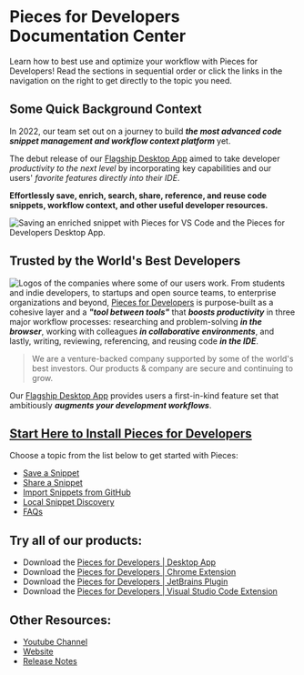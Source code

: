 # Pieces for Developers Documentation Center

Learn how to best use and optimize your workflow with Pieces for Developers! Read the sections in sequential order or click the links in the navigation on the right to get directly to the topic you need.

## Some Quick Background Context

In 2022, our team set out on a journey to build **_the most advanced code snippet management and workflow context platform_** yet.

The debut release of our <a href="{{ links.website.home }}">Flagship Desktop App</a> aimed to take developer _productivity to the next level_ by incorporating key capabilities and our users' _favorite features directly into their IDE_.

**Effortlessly save, enrich, search, share, reference, and reuse code snippets, workflow context, and other useful developer resources.**

![Saving an enriched snippet with Pieces for VS Code and the Pieces for Developers Desktop App.](https://storage.googleapis.com/pieces_static_resources/vs_code_marketplace/GIFs/HERO_GIF_SAVE_ENRICHED_SNIPPET_DESKTOP_APP_AND_VISUAL_STUDIO_CODE_EXTENSION)

## Trusted by the World's Best Developers
![Logos of the companies where some of our users work.](https://storage.googleapis.com/pieces_static_resources/vs_code_marketplace/GIFs/TRUSTED_BY_SOME_OF_THE_WORLDS_BEST_DEVELOPERS_LEFT_ALIGNED)
From students and indie developers, to startups and open source teams, to enterprise organizations and beyond, <a href="{{ links.website.home }}">Pieces for Developers</a> is purpose-built as a cohesive layer and a **_"tool between tools"_** that **_boosts productivity_** in three major workflow processes: researching and problem-solving **_in the browser_**, working with colleagues **_in collaborative environments_**, and lastly, writing, reviewing, referencing, and reusing code **_in the IDE_**.
> We are a venture-backed company supported by some of the world's best investors. Our products & company are secure and continuing to grow.

Our <a href="{{ links.website.pfd_desktop_install }}">Flagship Desktop App</a> provides users a first-in-kind feature set that ambitiously **_augments your development workflows_**.


## [Start Here to Install Pieces for Developers](https://docs.page/pieces-app/documentation/installation-getting-started/windows)

Choose a topic from the list below to get started with Pieces:

* [Save a Snippet](https://docs.page/pieces-app/documentation/product-highlights-and-benefits/saving-useful-developer-materials)
* [Share a Snippet](https://docs.page/pieces-app/documentation/personalized-link-sharing/single-click-link-sharing)
* [Import Snippets from GitHub](https://docs.page/pieces-app/documentation/product-highlights-and-benefits/import-gists-from-github)
* [Local Snippet Discovery](https://docs.page/pieces-app/documentation/product-highlights-and-benefits/in-project-snippet-discovery)
* [FAQs](https://docs.page/pieces-app/documentation/faq)

## Try all of our products:
* Download the [Pieces for Developers | Desktop App](https://code.pieces.app/install)
* Download the [Pieces for Developers | Chrome Extension](https://chrome.google.com/webstore/detail/pieces-save-code-snippets/igbgibhbfonhmjlechmeefimncpekepm)
* Download the [Pieces for Developers | JetBrains Plugin](https://plugins.jetbrains.com/plugin/17328-pieces--save-search-share--reuse-code-snippets)
* Download the [Pieces for Developers | Visual Studio Code Extension](https://marketplace.visualstudio.com/items?itemName=MeshIntelligentTechnologiesInc.pieces-vscode)

## Other Resources:
* [Youtube Channel](https://www.youtube.com/@getpieces)
* [Website](https://code.pieces.app)
* [Release Notes](https://code.pieces.app/updates)
